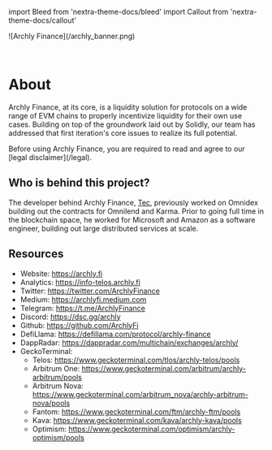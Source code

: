 import Bleed from 'nextra-theme-docs/bleed'
import Callout from 'nextra-theme-docs/callout'

<Bleed>
  ![Archly Finance](/archly_banner.png)
</Bleed>

&nbsp;

# About

Archly Finance, at its core, is a liquidity solution for protocols on a wide range of EVM chains to properly incentivize liquidity for their own use cases. Building on top of the groundwork laid out by Solidly, our team has addressed that first iteration's core issues to realize its full potential.

<Callout emoji="⚠️">
  Before using Archly Finance, you are required to read and agree to our
  [legal disclaimer](/legal).
</Callout>

## Who is behind this project?

The developer behind Archly Finance, [Tec](https://twitter.com/tec05isalive), previously worked on Omnidex building out the contracts for Omnilend and Karma. Prior to going full time in the blockchain space, he worked for Microsoft and Amazon as a software engineer, building out large distributed services at scale.

## Resources

* Website: https://archly.fi
* Analytics: https://info-telos.archly.fi
* Twitter: https://twitter.com/ArchlyFinance
* Medium: https://archlyfi.medium.com
* Telegram: https://t.me/ArchlyFinance
* Discord: https://dsc.gg/archly
* Github: https://github.com/ArchlyFi
* DefiLlama: https://defillama.com/protocol/archly-finance
* DappRadar: https://dappradar.com/multichain/exchanges/archly/
* GeckoTerminal: 
    * Telos: https://www.geckoterminal.com/tlos/archly-telos/pools
    * Arbitrum One: https://www.geckoterminal.com/arbitrum/archly-arbitrum/pools
    * Arbitrum Nova: https://www.geckoterminal.com/arbitrum_nova/archly-arbitrum-nova/pools
    * Fantom: https://www.geckoterminal.com/ftm/archly-ftm/pools
    * Kava: https://www.geckoterminal.com/kava/archly-kava/pools
    * Optimism: https://www.geckoterminal.com/optimism/archly-optimism/pools